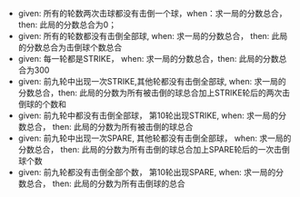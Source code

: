 - given: 所有的轮数两次击球都没有击倒一个球，when：求一局的分数总合， then: 此局的分数总合为0；
- given: 所有的轮数都没有击倒全部球, when: 求一局的分数总合， then: 此局的分数总合为击倒球个数总合
- given: 每一轮都是STRIKE， when: 求一局的分数总合，then: 此局的分数总合为300
- given: 前九轮中出现一次STRIKE,其他轮都没有击倒全部球, when: 求一局的分数总合，then: 此局的分数为所有被击倒的球总合加上STRIKE轮后的两次击倒球的个数和
- given: 前九轮中都没有击倒全部球， 第10轮出现STRIKE, when: 求一局的分数总合， then: 此局的分数为所有被击倒的球总合
- given: 前九轮中出现一次SPARE, 其他轮都没有击倒全部球， when: 求一局的分数总合， then: 此局的分数为所有击倒的球总合加上SPARE轮后的一次击倒球个数
- given: 前九轮都没有击倒全部个数， 第10轮出现SPARE, when: 求一局的分数总合， then: 此局的分数为所有击倒球的总合
